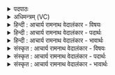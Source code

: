 <details><summary>पदपाठः</summary>

प꣡व꣢꣯मानाः। दि꣣वः꣢। प꣡रि꣢꣯। अ꣣न्त꣡रि꣢क्षात्। अ꣣सृक्षत। पृथिव्याः꣣। अ꣡धि꣢꣯। सा꣡न꣢꣯वि। १७००।
</details>

<details><summary>अधिमन्त्रम् (VC)</summary>

- पवमानः सोमः
- निध्रुविः काश्यपः
- गायत्री
- षड्जः
</details>

<details><summary>हिन्दी : आचार्य रामनाथ वेदालंकार - विषयः</summary>

अगले मन्त्र में सूर्य-किरणों के उपकार-वर्णन द्वारा भगवान् के उपकारों का वर्णन करते हैं।
</details>

<details><summary>हिन्दी : आचार्य रामनाथ वेदालंकार - पदार्थः</summary>

पदार्थान्वयभाषाः -  परमात्मा से रची हुई(पवमानाः)पवित्र करनेवाली सूर्य-रश्मियाँ(दिवः परि)द्युलोक से और(अन्तरिक्षात्)अन्तरिक्ष से(पृथिव्याः)भूमि के(सानवि अधि)उच्च प्रदेशों पर(असृक्षत)सूर्य-ताप और मेघ-जल को बरसाती हैं ॥२॥
</details>

<details><summary>हिन्दी : आचार्य रामनाथ वेदालंकार - भावार्थः</summary>

भावार्थभाषाः -  यदि सूर्य न हो तो भूमि पर प्रकाश,ताप,वर्षा,ऋतुओं आदि का निर्माण कुछ भी न हो,सब जगह घोर अँधेरा व्यापा रहे। ऐसा अद्भुत सूर्य परमात्मा ने ही रचा है,इसलिए उसी की वह महिमा है ॥२॥
</details>

<details><summary>संस्कृत : आचार्य रामनाथ वेदालंकार - विषयः</summary>

अथ सूर्यकिरणानामुपकारवर्णनमुखेन भगवदुपकारा वर्ण्यन्ते।
</details>

<details><summary>संस्कृत : आचार्य रामनाथ वेदालंकार - पदार्थः</summary>

पदार्थान्वयभाषाः -  परमात्मना सृष्टाः(पवमानाः)पवित्रतासम्पादकाः सूर्यरश्मयः(दिवः परि)द्युलोकात्(अन्तरिक्षात्)मध्यलोकाच्च(पृथिव्याः)भूमेः(सानवि अधि)सानुप्रदेशे(असृक्षत)सूर्यतापं मेघजलं च वर्षन्ति ॥२॥
</details>

<details><summary>संस्कृत : आचार्य रामनाथ वेदालंकार - भावार्थः</summary>

भावार्थभाषाः -  यदि सूर्यो न भवेत् तर्हि भूमौ प्रकाशस्तापो वृष्टिर्ऋत्वादिनिर्माणं किमपि न भवेत्,सर्वत्र घोरं तमो व्याप्नुयात्। एतादृशोऽद्भुतः सूर्यः परमात्मनैव रचित इति तस्यैव स महिमा ॥२॥
</details>